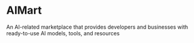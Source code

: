 # AIMart
An AI-related marketplace that provides developers and businesses with ready-to-use AI models, tools, and resources
